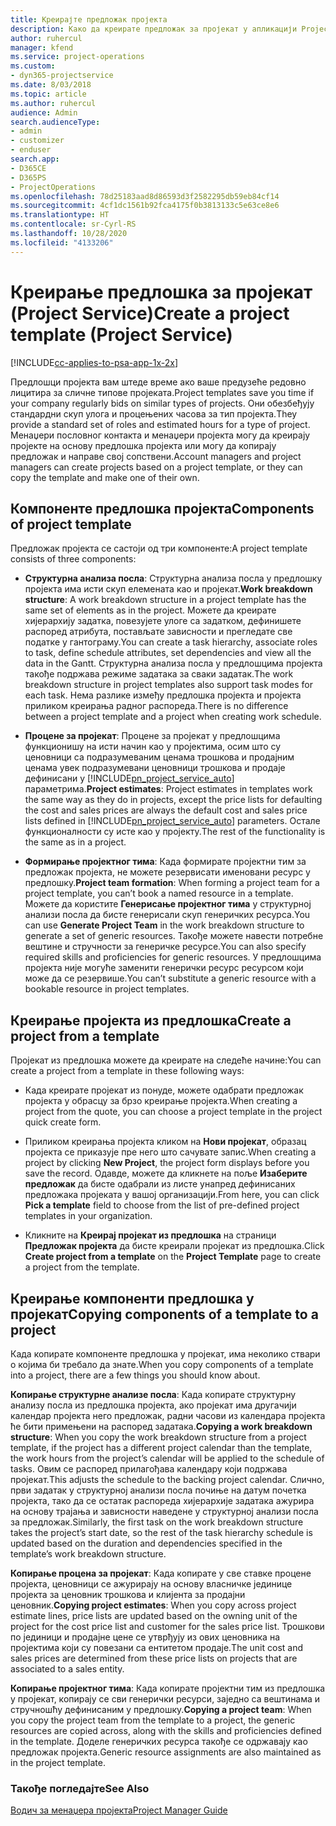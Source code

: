 ```yaml
---
title: Креирајте предложак пројекта
description: Како да креирате предложак за пројекат у апликацији Project Service
author: ruhercul
manager: kfend
ms.service: project-operations
ms.custom:
- dyn365-projectservice
ms.date: 8/03/2018
ms.topic: article
ms.author: ruhercul
audience: Admin
search.audienceType:
- admin
- customizer
- enduser
search.app:
- D365CE
- D365PS
- ProjectOperations
ms.openlocfilehash: 78d25183aad8d86593d3f2582295db59eb84cf14
ms.sourcegitcommit: 4cf1dc1561b92fca4175f0b3813133c5e63ce8e6
ms.translationtype: HT
ms.contentlocale: sr-Cyrl-RS
ms.lasthandoff: 10/28/2020
ms.locfileid: "4133206"
---
```

# <a name="create-a-project-template-project-service"></a><span data-ttu-id="3a750-103">Креирање предлошка за пројекат (Project Service)</span><span class="sxs-lookup"><span data-stu-id="3a750-103">Create a project template (Project Service)</span></span>

[!INCLUDE[cc-applies-to-psa-app-1x-2x](../includes/cc-applies-to-psa-app-1x-2x.md)]

<span data-ttu-id="3a750-104">Предлошци пројекта вам штеде време ако ваше предузеће редовно лицитира за сличне типове пројеката.</span><span class="sxs-lookup"><span data-stu-id="3a750-104">Project templates save you time if your company regularly bids on similar types of projects.</span></span> <span data-ttu-id="3a750-105">Они обезбеђују стандардни скуп улога и процењених часова за тип пројекта.</span><span class="sxs-lookup"><span data-stu-id="3a750-105">They provide a standard set of roles and estimated hours for a type of project.</span></span> <span data-ttu-id="3a750-106">Менаџери пословног контакта и менаџери пројекта могу да креирају пројекте на основу предлошка пројекта или могу да копирају предложак и направе свој сопствени.</span><span class="sxs-lookup"><span data-stu-id="3a750-106">Account managers and project managers can create projects based on a project template, or they can copy the template and make one of their own.</span></span>  
  
## <a name="components-of-project-template"></a><span data-ttu-id="3a750-107">Компоненте предлошка пројекта</span><span class="sxs-lookup"><span data-stu-id="3a750-107">Components of project template</span></span>
 <span data-ttu-id="3a750-108">Предложак пројекта се састоји од три компоненте:</span><span class="sxs-lookup"><span data-stu-id="3a750-108">A project template consists of three components:</span></span>  
  
- <span data-ttu-id="3a750-109">**Структурна анализа посла**: Структурна анализа посла у предлошку пројекта има исти скуп елемената као и пројекат.</span><span class="sxs-lookup"><span data-stu-id="3a750-109">**Work breakdown structure**: A work breakdown structure in a project template has the same set of elements as in the project.</span></span> <span data-ttu-id="3a750-110">Можете да креирате хијерархију задатка, повезујете улоге са задатком, дефинишете распоред атрибута, постављате зависности и прегледате све податке у гантограму.</span><span class="sxs-lookup"><span data-stu-id="3a750-110">You can create a task hierarchy, associate roles to task, define schedule attributes, set dependencies and view all the data in the Gantt.</span></span> <span data-ttu-id="3a750-111">Структурна анализа посла у предлошцима пројекта такође подржава режиме задатака за сваки задатак.</span><span class="sxs-lookup"><span data-stu-id="3a750-111">The work breakdown structure in project templates also support task modes for each task.</span></span> <span data-ttu-id="3a750-112">Нема разлике између предлошка пројекта и пројекта приликом креирања радног распореда.</span><span class="sxs-lookup"><span data-stu-id="3a750-112">There is no difference between a project template and a project when creating work schedule.</span></span>  
  
- <span data-ttu-id="3a750-113">**Процене за пројекат**: Процене за пројекат у предлошцима функционишу на исти начин као у пројектима, осим што су ценовници са подразумеваним ценама трошкова и продајним ценама увек подразумевани ценовници трошкова и продаје дефинисани у [!INCLUDE[pn_project_service_auto](../includes/pn-project-service-auto.md)] параметрима.</span><span class="sxs-lookup"><span data-stu-id="3a750-113">**Project estimates**: Project estimates in templates work the same way as they do in projects, except the price lists for defaulting the cost and sales prices are always the default cost and sales price lists defined in [!INCLUDE[pn_project_service_auto](../includes/pn-project-service-auto.md)] parameters.</span></span> <span data-ttu-id="3a750-114">Остале функционалности су исте као у пројекту.</span><span class="sxs-lookup"><span data-stu-id="3a750-114">The rest of the functionality is the same as in a project.</span></span>  
  
- <span data-ttu-id="3a750-115">**Формирање пројектног тима**: Када формирате пројектни тим за предложак пројекта, не можете резервисати именовани ресурс у предлошку.</span><span class="sxs-lookup"><span data-stu-id="3a750-115">**Project team formation**: When forming a project team for a project template, you can’t book a named resource in a template.</span></span> <span data-ttu-id="3a750-116">Можете да користите **Генерисање пројектног тима** у структурној анализи посла да бисте генерисали скуп генеричких ресурса.</span><span class="sxs-lookup"><span data-stu-id="3a750-116">You can use **Generate Project Team** in the work breakdown structure to generate a set of generic resources.</span></span> <span data-ttu-id="3a750-117">Такође можете навести потребне вештине и стручности за генеричке ресурсе.</span><span class="sxs-lookup"><span data-stu-id="3a750-117">You can also specify required skills and proficiencies for generic resources.</span></span> <span data-ttu-id="3a750-118">У предлошцима пројекта није могуће заменити генерички ресурс ресурсом који може да се резервише.</span><span class="sxs-lookup"><span data-stu-id="3a750-118">You can’t substitute a generic resource with a bookable resource in project templates.</span></span>  
  
## <a name="create-a-project-from-a-template"></a><span data-ttu-id="3a750-119">Креирање пројекта из предлошка</span><span class="sxs-lookup"><span data-stu-id="3a750-119">Create a project from a template</span></span>  
 <span data-ttu-id="3a750-120">Пројекат из предлошка можете да креирате на следеће начине:</span><span class="sxs-lookup"><span data-stu-id="3a750-120">You can create a project from a template in these following ways:</span></span>  
  
-   <span data-ttu-id="3a750-121">Када креирате пројекат из понуде, можете одабрати предложак пројекта у обрасцу за брзо креирање пројекта.</span><span class="sxs-lookup"><span data-stu-id="3a750-121">When creating a project from the quote, you can choose a project template in the project quick create form.</span></span>  
  
-   <span data-ttu-id="3a750-122">Приликом креирања пројекта кликом на **Нови пројекат**, образац пројекта се приказује пре него што сачувате запис.</span><span class="sxs-lookup"><span data-stu-id="3a750-122">When creating a project by clicking **New Project**, the project form displays before you save the record.</span></span> <span data-ttu-id="3a750-123">Одавде, можете да кликнете на поље **Изаберите предложак** да бисте одабрали из листе унапред дефинисаних предложака пројеката у вашој организацији.</span><span class="sxs-lookup"><span data-stu-id="3a750-123">From here, you can click **Pick a template** field to choose from the list of pre-defined project templates in your organization.</span></span>  
  
-   <span data-ttu-id="3a750-124">Кликните на **Креирај пројекат из предлошка** на страници **Предложак пројекта** да бисте креирали пројекат из предлошка.</span><span class="sxs-lookup"><span data-stu-id="3a750-124">Click **Create project from a template** on the **Project Template** page to create a project from the template.</span></span>  
  
## <a name="copying-components-of-a-template-to-a-project"></a><span data-ttu-id="3a750-125">Креирање компоненти предлошка у пројекат</span><span class="sxs-lookup"><span data-stu-id="3a750-125">Copying components of a template to a project</span></span>  
 <span data-ttu-id="3a750-126">Када копирате компоненте предлошка у пројекат, има неколико ствари о којима би требало да знате.</span><span class="sxs-lookup"><span data-stu-id="3a750-126">When you copy components of a template into a project, there are a few things you should know about.</span></span>  
  
 <span data-ttu-id="3a750-127">**Копирање структурне анализе посла**: Када копирате структурну анализу посла из предлошка пројекта, ако пројекат има другачији календар пројекта него предложак, радни часови из календара пројекта ће бити примењени на распоред задатака.</span><span class="sxs-lookup"><span data-stu-id="3a750-127">**Copying a work breakdown structure**: When you copy the work breakdown structure from a project template, if the project has a different project calendar than the template, the work hours from the project’s calendar will be applied to the schedule of tasks.</span></span> <span data-ttu-id="3a750-128">Овим се распоред прилагођава календару који подржава пројекат.</span><span class="sxs-lookup"><span data-stu-id="3a750-128">This adjusts the schedule to the backing project calendar.</span></span> <span data-ttu-id="3a750-129">Слично, први задатак у структурној анализи посла почиње на датум почетка пројекта, тако да се остатак распореда хијерархије задатака ажурира на основу трајања и зависности наведене у структурној анализи посла за предложак.</span><span class="sxs-lookup"><span data-stu-id="3a750-129">Similarly, the first task on the work breakdown structure takes the project’s start date, so the rest of the task hierarchy schedule is updated based on the duration and dependencies specified in the template’s work breakdown structure.</span></span>  
  
 <span data-ttu-id="3a750-130">**Копирање процена за пројекат**: Када копирате у све ставке процене пројекта, ценовници се ажурирају на основу власничке јединице пројекта за ценовник трошкова и клијента за продајни ценовник.</span><span class="sxs-lookup"><span data-stu-id="3a750-130">**Copying project estimates**: When you copy across project estimate lines, price lists are updated based on the owning unit of the project for the cost price list and customer for the sales price list.</span></span> <span data-ttu-id="3a750-131">Трошкови по јединици и продајне цене се утврђују из ових ценовника на пројектима који су повезани са ентитетом продаје.</span><span class="sxs-lookup"><span data-stu-id="3a750-131">The unit cost and sales prices are determined from these price lists on projects that are associated to a sales entity.</span></span>  
  
 <span data-ttu-id="3a750-132">**Копирање пројектног тима**: Када копирате пројектни тим из предлошка у пројекат, копирају се сви генерички ресурси, заједно са вештинама и стручношћу дефинисаним у предлошку.</span><span class="sxs-lookup"><span data-stu-id="3a750-132">**Copying a project team**: When you copy the project team from the template to a project, the generic resources are copied across, along with the skills and proficiencies defined in the template.</span></span> <span data-ttu-id="3a750-133">Доделе генеричких ресурса такође се одржавају као предложак пројекта.</span><span class="sxs-lookup"><span data-stu-id="3a750-133">Generic resource assignments are also maintained as in the project template.</span></span>  
  
### <a name="see-also"></a><span data-ttu-id="3a750-134">Такође погледајте</span><span class="sxs-lookup"><span data-stu-id="3a750-134">See Also</span></span>  
 [<span data-ttu-id="3a750-135">Водич за менаџера пројекта</span><span class="sxs-lookup"><span data-stu-id="3a750-135">Project Manager Guide</span></span>](../psa/project-manager-guide.md)
